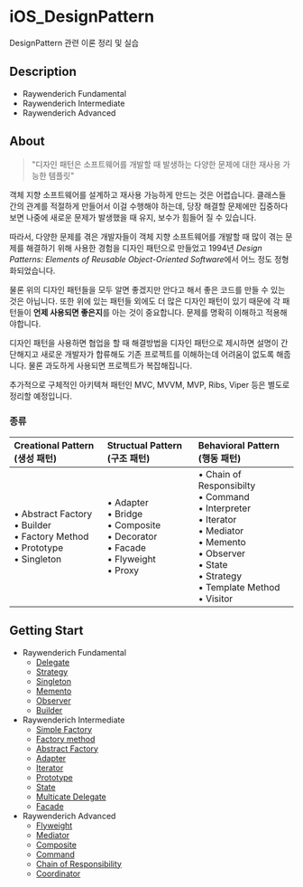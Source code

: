 # iOS_DesignPattern
DesignPattern 관련 이론 정리 및 실습

## Description
+ Raywenderich Fundamental
+ Raywenderich Intermediate
+ Raywenderich Advanced

## About
> "디자인 패턴은 소프트웨어를 개발할 때 발생하는 다양한 문제에 대한 재사용 가능한 템플릿"

객체 지향 소프트웨어를 설계하고 재사용 가능하게 만드는 것은 어렵습니다. 클래스들 간의 관계를 적절하게 만들어서 이걸 수행해야 하는데, 당장 해결할 문제에만 집중하다 보면 나중에 새로운 문제가 발생했을 때 유지, 보수가 힘들어 질 수 있습니다.

따라서, 다양한 문제를 겪은 개발자들이 객체 지향 소프트웨어를 개발할 때 많이 겪는 문제를 해결하기 위해 사용한 경험을 디자인 패턴으로 만들었고 1994년 *Design Patterns: Elements of Reusable Object-Oriented Software*에서 어느 정도 정형화되었습니다.

물론 위의 디자인 패턴들을 모두 알면 좋겠지만 안다고 해서 좋은 코드를 만들 수 있는 것은 아닙니다. 또한 위에 있는 패턴들 외에도 더 많은 디자인 패턴이 있기 때문에 각 패턴들이 **언제 사용되면 좋은지**를 아는 것이 중요합니다. 문제를 명확히 이해하고 적용해야합니다.

디자인 패턴을 사용하면 협업을 할 때 해결방법을 디자인 패턴으로 제시하면 설명이 간단해지고 새로운 개발자가 합류해도 기존 프로젝트를 이해하는데 어려움이 없도록 해줍니다. 물론 과도하게 사용되면 프로젝트가 복잡해집니다.

추가적으로 구체적인 아키텍쳐 패턴인 MVC, MVVM, MVP, Ribs, Viper 등은 별도로 정리할 예정입니다.

### 종류
|Creational Pattern (생성 패턴)|Structual Pattern (구조 패턴)|Behavioral Pattern (행동 패턴)|
|:---|:---|:---|
|• Abstract Factory<br>• Builder<br>• Factory Method<br>• Prototype<br>• Singleton|• Adapter<br>• Bridge<br>• Composite<br>• Decorator<br>• Facade<br>• Flyweight<br>• Proxy|• Chain of Responsibilty<br>• Command<br>• Interpreter<br>• Iterator<br>• Mediator<br>• Memento<br>• Observer<br>• State<br>• Strategy<br>• Template Method<br>• Visitor|

## Getting Start
+ Raywenderich Fundamental
  + [Delegate](https://github.com/simoniful/iOS_DesignPattern/issues/1)
  + [Strategy](https://github.com/simoniful/iOS_DesignPattern/issues/2)
  + [Singleton](https://github.com/simoniful/iOS_DesignPattern/issues/3)
  + [Memento](https://github.com/simoniful/iOS_DesignPattern/issues/4)
  + [Observer](https://github.com/simoniful/iOS_DesignPattern/issues/5)
  + [Builder](https://github.com/simoniful/iOS_DesignPattern/issues/6)
+ Raywenderich Intermediate
  + [Simple Factory](https://github.com/simoniful/iOS_DesignPattern/issues/7)
  + [Factory method](https://github.com/simoniful/iOS_DesignPattern/issues/8)
  + [Abstract Factory](https://github.com/simoniful/iOS_DesignPattern/issues/9)
  + [Adapter](https://github.com/simoniful/iOS_DesignPattern/issues/10)
  + [Iterator](https://github.com/simoniful/iOS_DesignPattern/issues/11)
  + [Prototype](https://github.com/simoniful/iOS_DesignPattern/issues/12)
  + [State](https://github.com/simoniful/iOS_DesignPattern/issues/13)
  + [Multicate Delegate](https://github.com/simoniful/iOS_DesignPattern/issues/14)
  + [Facade](https://github.com/simoniful/iOS_DesignPattern/issues/15)
+ Raywenderich Advanced
  + [Flyweight](https://github.com/simoniful/iOS_DesignPattern/issues/16)
  + [Mediator](https://github.com/simoniful/iOS_DesignPattern/issues/17)
  + [Composite](https://github.com/simoniful/iOS_DesignPattern/issues/18)
  + [Command](https://github.com/simoniful/iOS_DesignPattern/issues/19)
  + [Chain of Responsibility](https://github.com/simoniful/iOS_DesignPattern/issues/20)
  + [Coordinator](https://github.com/simoniful/iOS_DesignPattern/issues/21)
